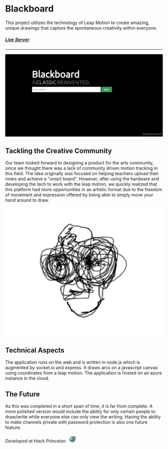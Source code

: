 # Blackboard

This project utilizes the technology of Leap Motion to create amazing, unique drawings that capture the spontaneous creativity within everyone.

##### [Live Server](40.85.178.102)

---

![](img/splashImg.png)

## Tackling the Creative Community
Our team looked forward to designing a product for the arts community, since we thought there was a lack of community driven motion tracking in this field. The idea originally was focused on helping teachers upload their notes and achieve a "smart board". However, after using the hardware and developing the tech to work with the leap motion, we quickly realized that this platform had more opportunities in an artistic format due to the freedom of movement and expression offered by being able to simply move your hand around to draw.

![](img/exampleDrawing.png)

## Technical Aspects ##
The application runs on the web and is written in node.js which is augmented by socket.io and express. It draws arcs on a javascript canvas using coordinates from a leap motion. The application is hosted on an azure instance in the cloud.

## The Future ##
As this was completed in a short span of time, it is far from complete. A more polished version would include the ability for only certain people to draw/write while everyone else can only view the writing. Having the ability to make channels private with password protection is also one future feature.


###### Developed at Hack Princeton &nbsp; <img src="img/hackPrincetonLogo.png" width="20">  
